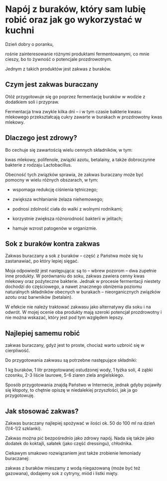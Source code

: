 # Napój z buraków, który sam lubię robić oraz jak go wykorzystać w kuchni

Dzień dobry o poranku,

rośnie zainteresowanie różnymi produktami fermentowanymi, co mnie cieszy, bo to żywność o potencjale prozdrowotnym.

Jednym z takich produktów jest zakwas z buraków.

## Czym jest zakwas buraczany

Otóż przygotowuje się go poprzez fermentację buraków w wodzie z dodatkiem soli i przypraw.

Fermentacja trwa zwykle kilka dni – i w tym czasie bakterie kwasu mlekowego przekształcają cukry zawarte w burakach w prozdrowotny kwas mlekowy.

## Dlaczego jest zdrowy?

Bo cechuje się zawartością wielu cennych składników, w tym:

kwas mlekowy, polifenole, związki azotu, betalainy, a także dobroczynne bakterie z rodzaju Lactobacillus.

Obecność tych związków sprawia, że zakwas buraczany może być pomocny w wielu różnych obszarach, w tym:

- wspomaga redukcję ciśnienia tętniczego;

- zwiększa wchłanianie żelaza niehemowego;

- podnosi zdolność ciała do walki z wolnymi rodnikami;

- korzystnie zwiększa różnorodność bakterii w jelitach;

- hamuje wzrost patogenów w organizmie.

## Sok z buraków kontra zakwas

Zakwas buraczany a sok z buraków – część z Państwa może się tu zastanawiać, po który lepiej sięgać.

Moja odpowiedź jest następująca: są to – wbrew pozorom – dwa zupełnie inne produkty. W porównaniu do soku, zakwas zawiera cenny kwas mlekowy oraz pożyteczne bakterie. Jednak w procesie fermentacji niestety dochodzi do częściowego, a nawet znacznego obniżenia poziomu naturalnych składników obecnych w burakach – nieorganicznych związków azotu oraz barwników (betalain).

W efekcie nie należy traktować zakwasu jako alternatywy dla soku i na odwrót. W mojej ocenie oba produkty mają szeroki potencjał prozdrowotny i nie można wskazać, który jest pod tym względem lepszy.

## Najlepiej samemu robić

zakwas buraczany, gdyż jest to proste, chociaż warto uzbroić się w cierpliwość.

Do przygotowania zakwasu są potrzebne następujące składniki:

1 kg buraków, 1 litr przegotowanej ostudzonej wody, 1 łyżka soli, 4 ząbki czosnku, 2-3 liście laurowe, 5-6 ziaren ziela angielskiego.

Sposób przygotowania znajdą Państwo w Internecie, jednak gdyby pojawiły się kłopoty, to chętnie opiszę w niedalekiej przyszłości, jak ja go przygotowuję.

## Jak stosować zakwas?

Zakwas buraczany najlepiej spożywać w ilości ok. 50 do 100 ml na dzień (1/4-1/2 szklanki).

Zakwas można pić bezpośrednio jako zdrowy napój. Nada się także jako dodatek do koktajli, sałatek (jako część dressingu), chłodnika.

Ciekawym smakowo rozwiązaniem jest także zrobienie lemoniady buraczanej:

zakwas z buraków mieszamy z wodą niegazowaną (może być też gazowana), dodajemy sok z cytryny, miód i listki mięty.
